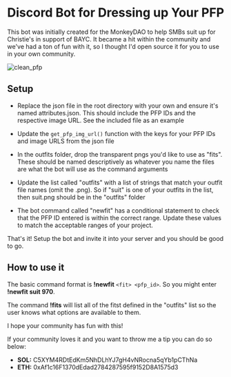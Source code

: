 # Discord Bot for Dressing up Your PFP

This bot was initially created for the MonkeyDAO to help SMBs suit up for Christie's in support of BAYC. It became a hit within the community and we've had a ton of fun with it, so I thought I'd open source it for you to use in your own community. 

![clean_pfp](./docs/imgs/970.png)

## Setup

* Replace the json file in the root directory with your own and ensure it's named attributes.json. This should include the PFP IDs and the respective image URL. See the included file as an example  

* Update the `get_pfp_img_url()` function with the keys for your PFP IDs and image URLS from the json file 

* In the outfits folder, drop the transparent pngs you'd like to use as "fits". These should be named descriptively as whatever you name the files are what the bot will use as the command arguments 

* Update the list called "outfits" with a list of strings that match your outfit file names (omit the .png). So if "suit" is one of your outfits in the list, then suit.png should be in the "outfits" folder 

* The bot command called "newfit" has a conditional statement to check that the PFP ID entered is within the correct range. Update these values to match the acceptable ranges of your project.

That's it! Setup the bot and invite it into your server and you should be good to go. 

## How to use it

The basic command format is **!newfit** `<fit> <pfp_id>`. So you might enter **!newfit suit 970**. 

The command **!fits** will list all of the fitst defined in the "outfits" list so the user knows what options are available to them. 

I hope your community has fun with this! 

If your community loves it and you want to throw me a tip you can do so below: 

* **SOL:** C5XYM4RDtEdKm5NhDLhYJ7gH4vNRocna5qYb1pCThNa
* **ETH:** 0xAf1c16F1370dEdad2784287595f9152D8A1575d3
